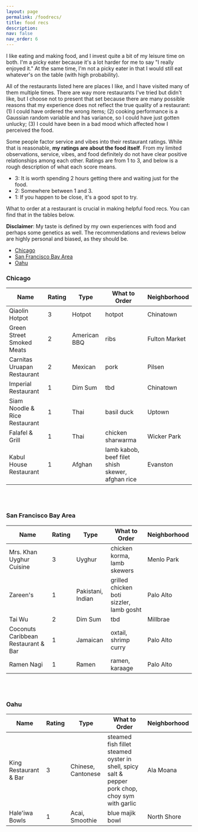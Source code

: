 ```yaml
---
layout: page
permalink: /foodrecs/
title: food recs
description:
nav: false
nav_order: 6
---
```


I like eating and making food, and I invest quite a bit of my leisure time on both. I'm a picky eater because it's a lot harder for me to say "I really enjoyed it." At the same time, I'm not a picky eater in that I would still eat whatever's on the table (with high probability).

<!-- than most people with whom I've dined; also, the set of restaurants I like tend to be a small proper subset of the set of restaurants a friend has tried and like. -->

All of the restaurants listed here are places I like, and I have visited many of them multiple times. There are way more restaurants I've tried but didn't like, but I choose not to present that set because there are many possible reasons that my experience does not reflect the true quality of a restaurant: (1) I could have ordered the wrong items; (2) cooking performance is a Gaussian random variable and has variance, so I could have just gotten unlucky; (3) I could have been in a bad mood which affected how I perceived the food.

Some people factor service and vibes into their restaurant ratings. While that is reasonable, **my ratings are about the food itself**. From my limited observations, service, vibes, and food definitely do not have clear positive relationships among each other. Ratings are from 1 to 3, and below is a rough description of what each score means.

- 3: It is worth spending 2 hours getting there and waiting just for the food.
- 2: Somewhere between 1 and 3.
- 1: If you happen to be close, it's a good spot to try.

What to order at a restaurant is crucial in making helpful food recs. You can find that in the tables below.

**Disclaimer**: My taste is defined by my own experiences with food and perhaps some genetics as well. The recommendations and reviews below are highly personal and biased, as they should be.

- [Chicago](#chicago)
- [San Francisco Bay Area](#san-francisco-bay-area)
- [Oahu](#oahu)

<a id="chicago"></a>

### Chicago

| Name                          | Rating | Type         | What to Order                                    | Neighborhood  |
| ----------------------------- | ------ | ------------ | ------------------------------------------------ | ------------- |
| Qiaolin Hotpot                | 3      | Hotpot       | hotpot                                           | Chinatown     |
| Green Street Smoked Meats     | 2      | American BBQ | ribs                                             | Fulton Market |
| Carnitas Uruapan Restaurant   | 2      | Mexican      | pork                                             | Pilsen        |
| Imperial Restaurant           | 1      | Dim Sum      | tbd                                              | Chinatown     |
| Siam Noodle & Rice Restaurant | 1      | Thai         | basil duck                                       | Uptown        |
| Falafel & Grill               | 1      | Thai         | chicken sharwarma                                | Wicker Park   |
| Kabul House Restaurant        | 1      | Afghan       | lamb kabob, beef filet shish skewer, afghan rice | Evanston      |

<br/><br/>

<a id="san-francisco-bay-area"></a>

### San Francisco Bay Area

| Name                                | Rating | Type              | What to Order                            | Neighborhood |
| ----------------------------------- | ------ | ----------------- | ---------------------------------------- | ------------ |
| Mrs. Khan Uyghur Cuisine            | 3      | Uyghur            | chicken korma, lamb skewers              | Menlo Park   |
| Zareen's                            | 1      | Pakistani, Indian | grilled chicken boti sizzler, lamb gosht | Palo Alto    |
| Tai Wu                              | 2      | Dim Sum           | tbd                                      | Millbrae     |
| Coconuts Caribbean Restaurant & Bar | 1      | Jamaican          | oxtail, shrimp curry                     | Palo Alto    |
| Ramen Nagi                          | 1      | Ramen             | ramen, karaage                           | Palo Alto    |

<br/><br/>

<a id="oahu"></a>

### Oahu

| Name                  | Rating | Type               | What to Order                                                                                    | Neighborhood |
| --------------------- | ------ | ------------------ | ------------------------------------------------------------------------------------------------ | ------------ |
| King Restaurant & Bar | 3      | Chinese, Cantonese | steamed fish fillet steamed oyster in shell, spicy salt & pepper pork chop, choy sym with garlic | Ala Moana    |
| Hale'iwa Bowls        | 1      | Acai, Smoothie     | blue majik bowl                                                                                  | North Shore  |

<br/><br/>

<!-- For now, this page is assumed to be a static description of your courses. You can convert it to a collection similar to `_projects/` so that you can have a dedicated page for each course.

Organize your courses by years, topics, or universities, however you like! -->
